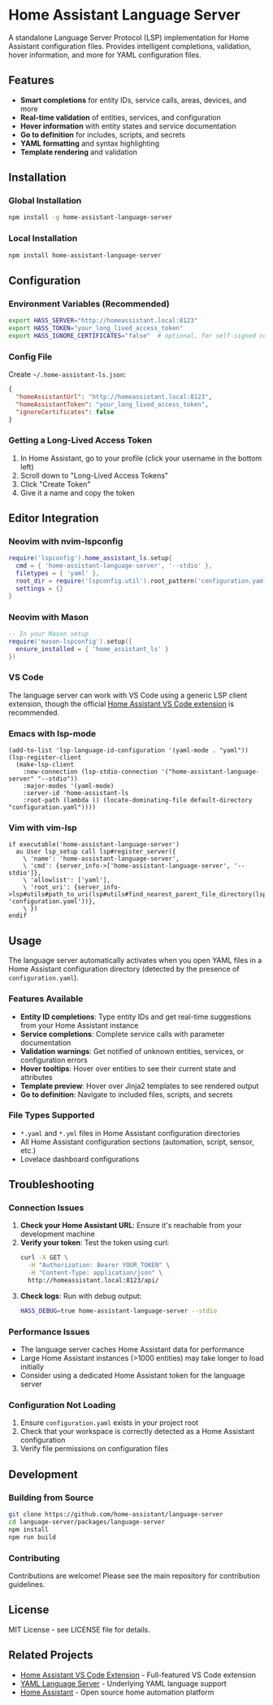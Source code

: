 # Home Assistant Language Server

A standalone Language Server Protocol (LSP) implementation for Home Assistant configuration files. Provides intelligent completions, validation, hover information, and more for YAML configuration files.

## Features

- **Smart completions** for entity IDs, service calls, areas, devices, and more
- **Real-time validation** of entities, services, and configuration
- **Hover information** with entity states and service documentation  
- **Go to definition** for includes, scripts, and secrets
- **YAML formatting** and syntax highlighting
- **Template rendering** and validation

## Installation

### Global Installation

```bash
npm install -g home-assistant-language-server
```

### Local Installation

```bash
npm install home-assistant-language-server
```

## Configuration

### Environment Variables (Recommended)

```bash
export HASS_SERVER="http://homeassistant.local:8123"
export HASS_TOKEN="your_long_lived_access_token"
export HASS_IGNORE_CERTIFICATES="false"  # optional, for self-signed certs
```

### Config File

Create `~/.home-assistant-ls.json`:

```json
{
  "homeAssistantUrl": "http://homeassistant.local:8123",
  "homeAssistantToken": "your_long_lived_access_token",
  "ignoreCertificates": false
}
```

### Getting a Long-Lived Access Token

1. In Home Assistant, go to your profile (click your username in the bottom left)
2. Scroll down to "Long-Lived Access Tokens"
3. Click "Create Token" 
4. Give it a name and copy the token

## Editor Integration

### Neovim with nvim-lspconfig

```lua
require('lspconfig').home_assistant_ls.setup{
  cmd = { 'home-assistant-language-server', '--stdio' },
  filetypes = { 'yaml' },
  root_dir = require('lspconfig.util').root_pattern('configuration.yaml'),
  settings = {}
}
```

### Neovim with Mason

```lua
-- In your Mason setup
require('mason-lspconfig').setup({
  ensure_installed = { 'home_assistant_ls' }
})
```

### VS Code

The language server can work with VS Code using a generic LSP client extension, though the official [Home Assistant VS Code extension](https://marketplace.visualstudio.com/items?itemName=keesschollaart.vscode-home-assistant) is recommended.

### Emacs with lsp-mode

```elisp
(add-to-list 'lsp-language-id-configuration '(yaml-mode . "yaml"))
(lsp-register-client
  (make-lsp-client
    :new-connection (lsp-stdio-connection '("home-assistant-language-server" "--stdio"))
    :major-modes '(yaml-mode)
    :server-id 'home-assistant-ls
    :root-path (lambda () (locate-dominating-file default-directory "configuration.yaml"))))
```

### Vim with vim-lsp

```vim
if executable('home-assistant-language-server')
  au User lsp_setup call lsp#register_server({
    \ 'name': 'home-assistant-language-server',
    \ 'cmd': {server_info->['home-assistant-language-server', '--stdio']},
    \ 'allowlist': ['yaml'],
    \ 'root_uri': {server_info->lsp#utils#path_to_uri(lsp#utils#find_nearest_parent_file_directory(lsp#utils#get_buffer_path(), 'configuration.yaml'))},
    \ })
endif
```

## Usage

The language server automatically activates when you open YAML files in a Home Assistant configuration directory (detected by the presence of `configuration.yaml`).

### Features Available

- **Entity ID completions**: Type entity IDs and get real-time suggestions from your Home Assistant instance
- **Service completions**: Complete service calls with parameter documentation
- **Validation warnings**: Get notified of unknown entities, services, or configuration errors
- **Hover tooltips**: Hover over entities to see their current state and attributes
- **Template preview**: Hover over Jinja2 templates to see rendered output
- **Go to definition**: Navigate to included files, scripts, and secrets

### File Types Supported

- `*.yaml` and `*.yml` files in Home Assistant configuration directories
- All Home Assistant configuration sections (automation, script, sensor, etc.)
- Lovelace dashboard configurations

## Troubleshooting

### Connection Issues

1. **Check your Home Assistant URL**: Ensure it's reachable from your development machine
2. **Verify your token**: Test the token using curl:
   ```bash
   curl -X GET \
     -H "Authorization: Bearer YOUR_TOKEN" \
     -H "Content-Type: application/json" \
     http://homeassistant.local:8123/api/
   ```
3. **Check logs**: Run with debug output:
   ```bash
   HASS_DEBUG=true home-assistant-language-server --stdio
   ```

### Performance Issues

- The language server caches Home Assistant data for performance
- Large Home Assistant instances (>1000 entities) may take longer to load initially
- Consider using a dedicated Home Assistant token for the language server

### Configuration Not Loading

1. Ensure `configuration.yaml` exists in your project root
2. Check that your workspace is correctly detected as a Home Assistant configuration
3. Verify file permissions on configuration files

## Development

### Building from Source

```bash
git clone https://github.com/home-assistant/language-server
cd language-server/packages/language-server
npm install
npm run build
```

### Contributing

Contributions are welcome! Please see the main repository for contribution guidelines.

## License

MIT License - see LICENSE file for details.

## Related Projects

- [Home Assistant VS Code Extension](https://github.com/keesschollaart81/vscode-home-assistant) - Full-featured VS Code extension
- [YAML Language Server](https://github.com/redhat-developer/yaml-language-server) - Underlying YAML language support
- [Home Assistant](https://www.home-assistant.io/) - Open source home automation platform